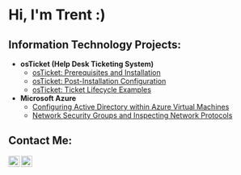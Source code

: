 <h1>Hi, I'm Trent :) </h1>

<h2> Information Technology Projects:</h2>

- <b> osTicket (Help Desk Ticketing System) </b>
  - [osTicket: Prerequisites and Installation](https://github.com/trentnreed/osticket-prereqs)
  - [osTicket: Post-Installation Configuration](https://github.com/trentnreed/post-install-config)
  - [osTicket: Ticket Lifecycle Examples](https://github.com/trentnreed/ticket-lifecycle)
- <b>Microsoft Azure</b>
  - [Configuring Active Directory within Azure Virtual Machines](https://github.com/trentnreed/configure-ad)
  - [Network Security Groups and Inspecting Network Protocols](https://github.com/trentnreed/azure-network-protocols)

<h2> Contact Me: </h2>

[<img align="left" alt="Trent | Instagram" width="22px" src="https://cdn.jsdelivr.net/npm/simple-icons@v3/icons/instagram.svg"/>][instagram]
[<img align="left" alt="Trent | Twitter" width="22px" src="https://cdn.jsdelivr.net/npm/simple-icons@v3/icons/twitter.svg"/>][Twitter]

[instagram]: https://www.instagram.com/trentnreed
[twitter]: https://www.twitter.com/kensanxx
